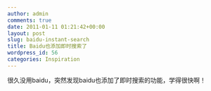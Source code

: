 ```yaml
---
author: admin
comments: true
date: 2011-01-11 01:21:42+00:00
layout: post
slug: baidu-instant-search
title: Baidu也添加即时搜索了
wordpress_id: 56
categories: Inspiration
---
```


很久没用baidu，突然发现baidu也添加了即时搜索的功能，学得很快啊！
